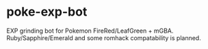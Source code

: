 # poke-exp-bot
 EXP grinding bot for Pokemon FireRed/LeafGreen + mGBA.
 Ruby/Sapphire/Emerald and some romhack compatability is planned.
